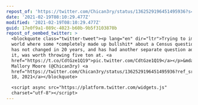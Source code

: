 ```yaml
---
repost_of: 'https://twitter.com/Chican3ry/status/1362529196451495936?s=09'
date: '2021-02-19T08:10:29.477Z'
modified: '2021-02-19T08:10:29.477Z'
guid: 17e0f9a1-089c-4023-b60b-9b5f3103870b
repost_of_oembed_twitter: >
  <blockquote class="twitter-tweet"><p lang="en" dir="ltr">Trying to imagine a
  world where some *completely made up bullshit* about a Census question which
  has not changed in 20 years, and has had another separate question added to
  it, was worth throwing five ton at. <a
  href="https://t.co/CdtGze1Q19">pic.twitter.com/CdtGze1Q19</a></p>&mdash;
  Mallory Moore (@Chican3ry) <a
  href="https://twitter.com/Chican3ry/status/1362529196451495936?ref_src=twsrc%5Etfw">February
  18, 2021</a></blockquote>

  <script async src="https://platform.twitter.com/widgets.js"
  charset="utf-8"></script>
---
```

 
